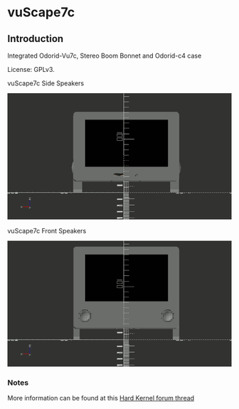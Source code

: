 # vuScape7c


## Introduction

Integrated Odorid-Vu7c, Stereo Boom Bonnet and Odorid-c4 case

License: GPLv3.

vuScape7c Side Speakers

![Image](vuScape7c_side-speakers-stand.gif)

vuScape7c Front Speakers

![Image](vuScape7c_front-speakers.gif)

### Notes

  More information can be found at this [Hard Kernel forum thread](https://forum.odroid.com/viewtopic.php?f=206&t=44333)

